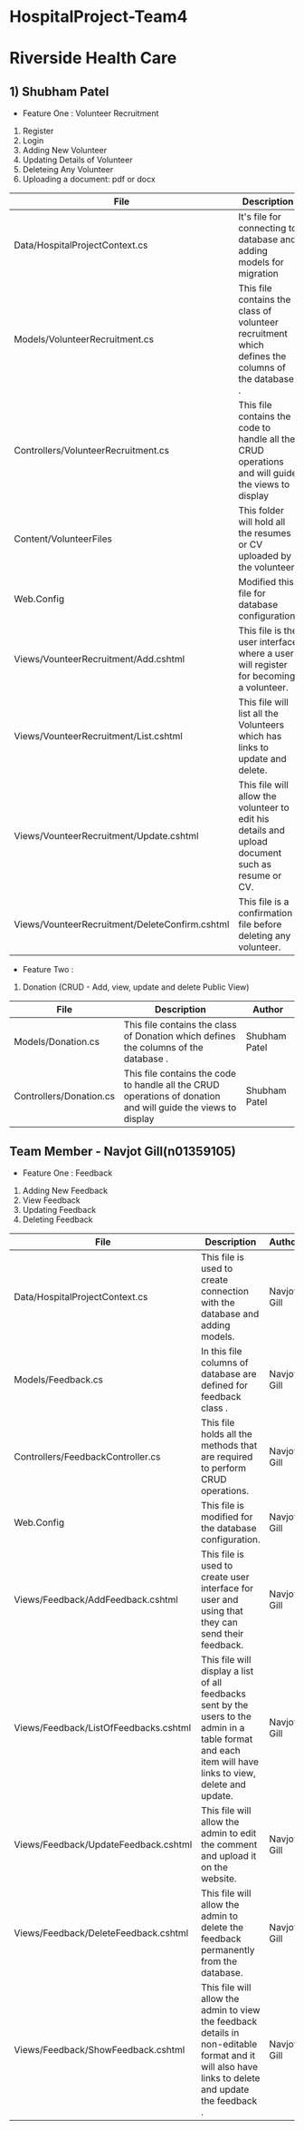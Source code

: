# HospitalProject-Team4

# Riverside Health Care
## 1) Shubham Patel
  - Feature One : Volunteer Recruitment
  1. Register 
  2. Login
  3. Adding New Volunteer 
  4. Updating Details of Volunteer
  5. Deleteing Any Volunteer
  6. Uploading a document: pdf or docx
  
  | File | Description | Author |
  | ------- | ----------- | ----- |
  | Data/HospitalProjectContext.cs | It's file for connecting to database and adding models for migration | Shubham Patel |
  | Models/VolunteerRecruitment.cs | This file contains the class of volunteer recruitment which defines the columns of the database . | Shubham Patel | 
  | Controllers/VolunteerRecruitment.cs | This file contains the code to handle all the CRUD operations and will guide the views to display | Shubham Patel |
  | Content/VolunteerFiles | This folder will hold all the resumes or CV uploaded by the volunteer. | Shubham Patel |
  | Web.Config | Modified this file for database configuration. | Shubham Patel |
  | Views/VounteerRecruitment/Add.cshtml | This file is the user interface where a user will register for becoming a volunteer. | Shubham Patel |
  | Views/VounteerRecruitment/List.cshtml | This file will list all the Volunteers which has links to update and delete. | Shubham Patel |
  | Views/VounteerRecruitment/Update.cshtml | This file will allow the volunteer to edit his details and upload document such as resume or CV. | Shubham Patel |
  | Views/VounteerRecruitment/DeleteConfirm.cshtml | This file is a confirmation file before deleting any volunteer. | Shubham Patel |
  
  - Feature Two : 
  1. Donation (CRUD - Add, view, update and delete Public View)

 
  | File | Description | Author |
  | ------- | ----------- | ----- |
  | Models/Donation.cs | This file contains the class of Donation which defines the columns of the database . | Shubham Patel | 
  | Controllers/Donation.cs | This file contains the code to handle all the CRUD operations of donation and will guide the views to display | Shubham Patel |


## Team Member - Navjot Gill(n01359105)
  - Feature One : Feedback 
  1. Adding New Feedback 
  2. View Feedback
  3. Updating Feedback
  4. Deleting Feedback
  
  | File | Description | Author |
  | ------- | ----------- | ----- |
  | Data/HospitalProjectContext.cs | This file is used to create connection with the database and adding models. | Navjot Gill |
  | Models/Feedback.cs | In this file columns of database are defined for feedback class . | Navjot Gill |
  | Controllers/FeedbackController.cs | This file holds all the methods that are required to perform CRUD operations. | Navjot Gill | 
  | Web.Config | This file is modified for the database configuration. | Navjot Gill |
  | Views/Feedback/AddFeedback.cshtml | This file is used to create user interface for user and using that they can send their feedback. | Navjot Gill | 
  | Views/Feedback/ListOfFeedbacks.cshtml | This file will display a list of all feedbacks sent by the users to the admin in a table format and each item will have links to view, delete and update. | Navjot Gill |
  | Views/Feedback/UpdateFeedback.cshtml | This file will allow the admin to edit the comment and upload it on the website. | Navjot Gill |
  | Views/Feedback/DeleteFeedback.cshtml | This file will allow the admin to delete the feedback permanently from the database. | Navjot Gill |
  | Views/Feedback/ShowFeedback.cshtml | This file will allow the admin to view the feedback details in non-editable format and it will also have links to delete and update the feedback . | Navjot Gill |
